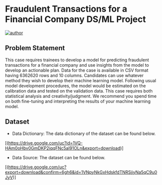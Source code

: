 # Fraudulent Transactions for a Financial Company DS/ML Project

[![author](https://img.shields.io/badge/author-Tikam-ff69b4.svg?style=flat-square)](https://www.linkedin.com/in/tikamchand/)

## Problem Statement
This case requires trainees to develop a model for predicting fraudulent transactions for a financial company and use insights from the model to develop an actionable plan. Data for the case is available in CSV format having 6362620 rows and 10 columns.
Candidates can use whatever method they wish to develop their machine learning model. Following usual model development procedures, the model would be estimated on the calibration data and tested on the validation data. This case requires both statistical analysis and creativity/judgment. We recommend you spend time on both fine-tuning and interpreting the results of your machine learning model.

## Dataset
- Data Dictionary: The data dictionary of the dataset can be found below.

[(https://drive.google.com/uc?id=1VQ-HAm0oHbv0GmDKP2iqqFNc5aI91OLn&export=download)]

- Data Source: The dataset can be found below.

[(https://drive.google.com/uc?export=download&confirm=6gh6&id=1VNpyNkGxHdskfdTNRSjjyNa5qC9u0JyV)]